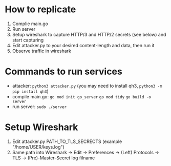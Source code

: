 # How to replicate

 1. Complie main.go
 2. Run server
 3. Setup wireshark to capture HTTP/3 and HTTP/2 secrets (see below) and start capturing
 4. Edit attacker.py to your desired content-length and data, then run it
 5. Observe traffic in wireshark

# Commands to run services


 - attacker: `python3 attacker.py` (you may need to install qh3, `python3 -m pip install qh3`)
 - compile main.go: `go mod init go_server` `go mod tidy` `go build -o server`
 - run server: `sudo ./server`

# Setup Wireshark

 1. Edit attacker.py PATH_TO_TLS_SECRECTS (example "/home/USER/keys.log")
 2. Same path into Wireshark -> Edit -> Preferences -> (Left) Protocols -> TLS -> (Pre)-Master-Secret log filname
